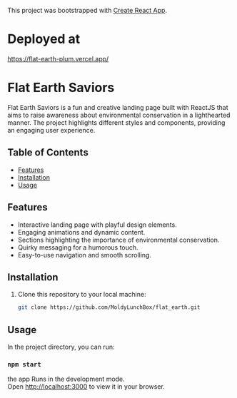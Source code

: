 
This project was bootstrapped with [Create React App](https://github.com/facebook/create-react-app).

# Deployed at
https://flat-earth-plum.vercel.app/

# Flat Earth Saviors

Flat Earth Saviors is a fun and creative landing page built with ReactJS that aims to raise awareness about environmental conservation in a lighthearted manner. The project highlights different styles and components, providing an engaging user experience.

## Table of Contents

- [Features](#features)
- [Installation](#installation)
- [Usage](#usage)

## Features

- Interactive landing page with playful design elements.
- Engaging animations and dynamic content.
- Sections highlighting the importance of environmental conservation.
- Quirky messaging for a humorous touch.
- Easy-to-use navigation and smooth scrolling.

## Installation

1. Clone this repository to your local machine:

   ```bash
   git clone https://github.com/MoldyLunchBox/flat_earth.git

## Usage

In the project directory, you can run:

### `npm start`

the app Runs in the development mode.\
Open [http://localhost:3000](http://localhost:3000) to view it in your browser.

